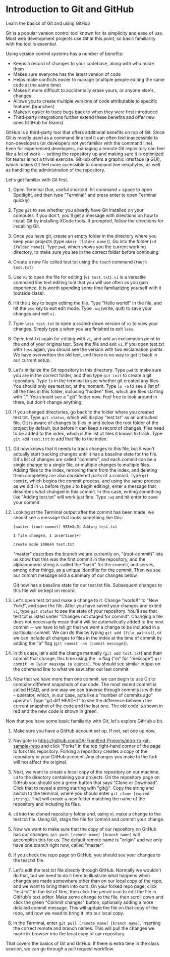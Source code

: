 # Introduction to Git and GitHub
Learn the basics of Git and using GitHub

Git is a popular version control tool known for its simplicity and ease of use. Most web development projects use Git at this point, so basic familiarity with the tool is essential.

Using version control systems has a number of benefits:

* Keeps a record of changes to your codebase, along with who made them
* Makes sure everyone has the latest version of code
* Helps make conflicts easier to manage (multiple people editing the same code at the same time)
* Makes it more difficult to accidentally erase yours, or anyone else's, changes
* Allows you to create multiple versions of code attributable to specific features (branches)
* Makes it easier to trace bugs back to when they were first introduced
* Third-party integrations further extend these benefits and offer new ones (GitHub for teams)

GitHub is a third-party tool that offers additional benefits on top of Git. Since Git is mostly used as a command line tool it can often feel inaccessible to non-developers (or developers not yet familiar with the command line). Even for experienced developers, managing a remote Git repository can feel like a lot of work -- setting the repository up and making sure it is optimized for teams is not a trivial exercise. GitHub offers a graphic interface (a GUI), which makes Git feel more accessible to command line neophytes, as well as handling the administration of the repository.

Let's get familiar with Git first.

1) Open Terminal (fun, useful shortcut: hit command + space to open Spotlight, and then type "Terminal" and press enter to open Terminal quickly)

2) Type `git` to see whether you already have Git installed on your computer. If you don't, you'll get a message with directions on how to install Git by installing XCode tools. If prompted, follow the directions for installing Git.

3) Once you have git, create an empty folder in the directory where you keep your projects (type `mkdir [folder name]`). Go into the folder (`cd [folder name]`). Type `pwd`, which shows you the current working directory, to make sure you are in the correct folder before continuing.

4) Create a new file called test.txt using the `touch` command (`touch test.txt`)

5) Use `vi` to open the file for editing (`vi test.txt`). `vi` is a versatile command line text editing tool that you will use often as you gain experience. It is worth spending some time familiarizing yourself with it (outside class).

6) Hit the `i` key to begin editing the file. Type "Hello world!" in the file, and hit the `esc` key to exit edit mode. Type `:wq` (write, quit) to save your changes and exit `vi`.

7) Type `less test.txt` to open a scaled-down version of `vi` to view your changes. Simply type `q` when you are finished to exit `less`.

8) Open test.txt again for editing with `vi`, and add an exclamation point to the end of your original text. Save the file and exit `vi`. If you open test.txt with `less` again, you should see the version with two exclamation points. We have overwritten the old text, and there is no way to get it back in our current setup.

9) Let's initialize the Git repository in this directory. Type `pwd` to make sure you are in the correct folder, and then type `git init` to create a git repository. Type `ls` in the terminal to see whether git created any files. You should only see test.txt, at the moment. Type `ls -a` to see a list of all the files in this folder, including "hidden" files, which are files starting with ".". You should see a ".git" folder now. Feel free to look around in there, but don't change anything.

10) If you changed directories, go back to the folder where you created test.txt. Type `git status`, which will display "test.txt" as an untracked file. Git is aware of changes to files in and below the root folder of the project by default, but before it can keep a record of changes, files need to be added to the index, which is the list of files it knows to track. Type `git add test.txt` to add that file to the index.

11) Git now knows that it needs to track changes to this file, but it won't actually start tracking changes until it has a baseline state for the file. Git's list of changes are called "commits", and each commit can be a single change to a single file, or multiple changes to multiple files. Adding files to the index, removing them from the index, and deleting them completely are also considered parts of a commit. Type `git commit`, which begins the commit process, and using the same process as we did in `vi` before (type `i` to begin editing), enter a message that describes what changed in this commit. In this case, writing something like "Adding test.txt" will work just fine. Type `:wq` and hit enter to save your commit.

12) Looking at the Terminal output after the commit has been made, we should see a message that looks something like this:

	`[master (root-commit) 908e8c0] Adding test.txt`

	`1 file changed, 1 insertion(+)`

	`create mode 100644 test.txt`

	"master" describes the branch we are currently on, "(root-commit)" lets us know that this was the first commit in the repository, and the alphanumeric string is called the "hash" for the commit, and serves, among other things, as a unique identifier for the commit. Then we see our commit message and a summary of our changes below.


	Git now has a baseline state for our test.txt file. Subsequent changes to this file will be kept on record.


13) Let's open test.txt and make a change to it. Change "world!!" to "New York!", and save the file. After you have saved your changes and exited `vi`, type `git status` to see the state of your repository. You'll see that test.txt is listed under "Changes not staged for commit". Changing a file does not necessarily mean that it will be automatically added to the next commit -- we have to tell git that we want a change to be included in a particular commit. We can do this by typing `git add [file path(s)]`, or we can include all changes to files in the index at the time of commit by adding the "a" flag (`git commit -am [commit message]`).

14) In this case, let's add the change manually (`git add test.txt`) and then commit that change, this time using the `-m` flag ("m" for "message") `git commit -m [your message in quotes]`. You should see similar output on the command line to what we saw after our last commit.

15) Now that we have more than one commit, we can begin to use Git to compare different snapshots of our code. The most recent commit is called HEAD, and one way we can traverse through commits is with the `~` operator, which, in our case, acts like a "number of commits ago" operator. Type "git diff HEAD~1" to see the difference between the current snapshot of the code and the last one. The old code is shown in red and the new code is shown in green.


Now that you have some basic familiarity with Git, let's explore GitHub a bit.

1) Make sure you have a GitHub account set up. If not, set one up now.

2) Navigate to https://github.com/GA-FrontEnd-Projects/intro-to-git-sample-repo and click "Forks" in the top right-hand corner of the page to fork this repository. Forking a repository creates a copy of the repository in your GitHub account. Any changes you make to the fork will not affect the original.

3) Next, we want to create a local copy of the repository on our machine. `cd` to the directory containing your projects. On the repository page on GitHub you should see a green button that says "Clone or Download". Click that to reveal a string starting with "git@". Copy the string and switch to the terminal, where you should enter `git clone [copied string]`. That will create a new folder matching the name of the repository and including its files.

4) `cd` into the cloned repository folder and, using vi, make a change to the test.txt file. Using Git, stage the file for commit and commit your change.

5) Now we want to make sure that the copy of our repository on GitHub has our changes. `git push [remote name] [branch name]` will accomplish this for us. The default remote name is "origin" and we only have one branch right now, called "master".

6) If you check the repo page on GitHub, you should see your changes to the test.txt file.

7) Let's edit the test.txt file directly through GitHub. Normally we wouldn't do that, but we need to do it here to illustrate what happens when changes are made somewhere other than on our local copy of the repo, and we want to bring them into ours. On your forked repo page, click "test.txt" in the list of files, then click the pencil icon to edit the file in GitHub's text editor. Make some change to the file, then scroll down and click the green "Commit changes" button, optionally adding a more detailed commit message. This will update the file on that copy of the repo, and now we need to bring it into our local copy.

8) In the Terminal, enter `git pull [remote name] [branch name]`, inserting the correct remote and branch names. This will pull the changes we made in-browser into the local copy of our repository.


That covers the basics of Git and GitHub. If there is extra time in the class session, we can go through a pull request workflow.
